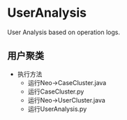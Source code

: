 # UserAnalysis
User Analysis based on operation logs.

用户聚类
---
* 执行方法
	* 运行Neo->CaseCluster.java
	* 运行CaseCluster.py
	* 运行Neo->UserCluster.java
	* 运行UserAnalysis.py
